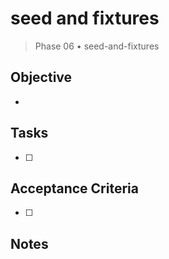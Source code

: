 # seed and fixtures

> Phase 06 • seed-and-fixtures

## Objective
- 

## Tasks
- [ ] 

## Acceptance Criteria
- [ ] 

## Notes

